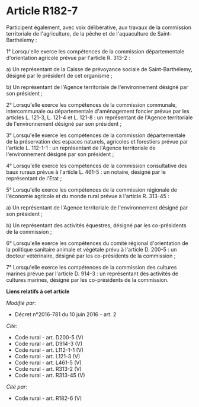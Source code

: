 # Article R182-7

Participent également, avec voix délibérative, aux travaux de la commission territoriale de l'agriculture, de la pêche et de
l'aquaculture de Saint-Barthélemy : 

1° Lorsqu'elle exerce les compétences de la commission départementale d'orientation agricole prévue par l'article R. 313-2 : 

a) Un représentant de la Caisse de prévoyance sociale de Saint-Barthélemy, désigné par le président de cet organisme ; 

b) Un représentant de l'Agence territoriale de l'environnement désigné par son président ; 

2° Lorsqu'elle exerce les compétences de la commission communale, intercommunale ou départementale d'aménagement foncier
prévue par les articles L. 121-3, L. 121-4 et L. 121-8 : un représentant de l'Agence territoriale de l'environnement désigné
par son président ; 

3° Lorsqu'elle exerce les compétences de la commission départementale de la préservation des espaces naturels, agricoles et
forestiers prévue par l'article L. 112-1-1 : un représentant de l'Agence territoriale de l'environnement désigné par son
président ; 

4° Lorsqu'elle exerce les compétences de la commission consultative des baux ruraux prévue à l'article L. 461-5 : un notaire,
désigné par le représentant de l'Etat ; 

5° Lorsqu'elle exerce les compétences de la commission régionale de l'économie agricole et du monde rural prévue à l'article
R. 313-45 : 

a) Un représentant de l'Agence territoriale de l'environnement désigné par son président ; 

b) Un représentant des activités équestres, désigné par les co-présidents de la commission ; 

6° Lorsqu'elle exerce les compétences du comité régional d'orientation de la politique sanitaire animale et végétale prévu à
l'article D. 200-5 : un docteur vétérinaire, désigné par les co-présidents de la commission ; 

7° Lorsqu'elle exerce les compétences de la commission des cultures marines prévue par l'article D. 914-3 : un représentant
des activités de cultures marines, désigné par les co-présidents de la commission.

**Liens relatifs à cet article**

_Modifié par_:

  - Décret n°2016-781 du 10 juin 2016 - art. 2

_Cite_:

  - Code rural - art. D200-5 (V)
  - Code rural - art. D914-3 (V)
  - Code rural - art. L112-1-1 (V)
  - Code rural - art. L121-3 (V)
  - Code rural - art. L461-5 (V)
  - Code rural - art. R313-2 (V)
  - Code rural - art. R313-45 (V)

_Cité par_:

  - Code rural - art. R182-6 (V)
